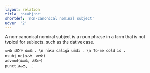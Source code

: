 ```yaml
---
layout: relation
title: 'nsubj:nc'
shortdef: 'non-canonical nominal subject'
udver: '2'
---
```


A non-canonical nominal subject is a noun phrase in a form that is not typical for subjects,
such as the dative case.

~~~ sdparse
నాకు చలిగా ఉంది . \n nāku caligā uṁdi . \n To-me cold is .
nsubj:nc(ఉంది, నాకు)
advmod(ఉంది, చలిగా)
punct(ఉంది, .)
~~~

<!-- Interlanguage links updated Čt lis 12 09:43:33 CET 2020 -->
